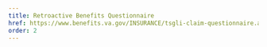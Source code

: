 ```yaml
---
title: Retroactive Benefits Questionnaire
href: https://www.benefits.va.gov/INSURANCE/tsgli-claim-questionnaire.asp
order: 2
---
```

